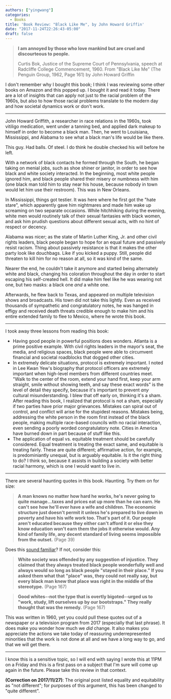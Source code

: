 ```yaml
---
authors: ["yingwang"]
categories:
  - Books
title: 'Book Review: "Black Like Me", by John Howard Griffin'
date: "2017-11-24T22:26:43-05:00"
draft: false
---
```


> **I am annoyed by those who love mankind but are cruel and discourteous to people.**
>
> Curtis Bok, Justice of the Supreme Court of Pennsylvania, speech at Radcliffe College Commencement, 1960. From "Black Like Me" (The Penguin Group, 1962, Page 161) by John Howard Griffin

I don't remember why I bought this book; I think I was reviewing some other books on Amazon and this popped up. I bought it and read it today. There are a lot of insights that can apply not just to the racial problem of the 1960s, but also to how those racial problems translate to the modern day and how societal dynamics work or don't work.

---

John Howard Griffith, a researcher in race relations in the 1960s, took vitiligo medication, went under a tanning bed, and applied dark makeup to himself in order to become a black man. Then, he went to Louisiana, Mississippi, and Alabama to see what a black man's life would be like there.

This guy. Had balls. Of steel. I do think he double checked his will before he left.

With a network of black contacts he formed through the South, he began taking on menial jobs, such as shoe shiner or janitor, in order to see how black and white society interacted. In the beginning, most white people ignored him, and black people shared their misery or numbness with him (one black man told him to stay near his house, because nobody in town would let him use their restroom). This was in New Orleans.

In Mississippi, things got testier. It was here where he first got the "hate stare", which apparently gave him nightmares and made him wake up screaming on two separate occasions. While hitchhiking during the evening, white men would routinely talk of their sexual fantasies with black women, and ask him prudish questions about different sexual acts, with no hint of respect or decency.

Alabama was nicer; as the state of Martin Luther King, Jr. and other civil rights leaders, black people began to hope for an equal future and passively resist racism. Thing about passively resistance is that it makes the other party look like douchbags. Like if you kicked a puppy. Still, people did threaten to kill him for no reason at all, so it was kind of the same.

Nearer the end, he couldn't take it anymore and started being alternately white and black, changing his coloration throughout the day in order to start escaping his self-created hell. It did make him feel like he was wearing not one, but two masks: a black one _and_ a white one.

Afterwards, he flew back to Texas, and appeared on multiple television shows and broadcasts. His town did not take this lightly. Even as received thousands of sympathetic and congratulatory notes, he was hanged in effigy and received death threats credible enough to make him and his entire extended family to flee to Mexico, where he wrote this book.

---

I took away three lessons from reading this book:

- Having good people in powerful positions does wonders. Atlanta is a prime positive example. With civil rights leaders in the mayor's seat, the media, and religious spaces, black people were able to circumvent financial and societal roadblocks that dogged other cities.
- In extremely delicate situations, protocol is extremely important. I noted in Lee Kwan Yew's biography that protocol officers are extremely important when high-level members from different countries meet. "Walk to the center of the room, extend your hand first, keep your arm straight, smile without showing teeth, and say these exact words" is the level of detail they specify, because it's important to prevent _any_ cultural misunderstanding. I blew that off early on, thinking it's a sham. After reading this book, I realized that protocol is not a sham, especially if two parties have prior major grievances. Mistakes can spiral out of control, and conflict will arise for the stupidest reasons. Mistakes being, addressing the white person in the room first instead of the black people, making multiple race-based councils with no racial interaction, even sending a poorly worded congratulatory note. Cities in America have burned down in part because of stuff like this.
- The application of equal vs. equitable treatment should be carefully considered. Equal treatment is treating the exact same, and equitable is treating fairly. These are quite different; affirmative action, for example, is predominiantly unequal, but is arguably equitable. Is it the right thing to do? I think so, because it assists in building a society with better racial harmony, which is one I would want to live in.

---

There are several haunting quotes in this book. Haunting. Try them on for size:

> **A man knows no matter how hard he works, he's never going to quite manage...taxes and prices eat up more than he can earn. He can't see how he'll ever have a wife and children. The economic structure just doesn't permit it unless he's prepared to live down in poverty and have his wife work too. That's part of it. Our people aren't educated because they either can't afford it or else they know education won't earn them the jobs it otherwise would. Any kind of family life, any decent standard of living seems impossible from the outset.** (Page 39)

Does this [sound familiar](https://www.nytimes.com/2017/09/03/upshot/to-understand-rising-inequality-consider-the-janitors-at-two-top-companies-then-and-now.html?_r=0)? If not, consider this:

> **White society was offended by any suggestion of injustice. They claimed that they always treated black people wonderfully well and always would so long as black people "stayed in their place." If you asked them what that "place" was, they could not really say, but every black man knew that place was right in the middle of the stereotype.** (Page 167)

> **Good whites--not the type that is overtly bigoted--urged us to "work, study, lift ourselves up by our bootstraps." They really thought that was the remedy.** (Page 167)

This was written in 1960, yet you could pull these quotes out of a newspaper or a television program from 2017 (especially that last phrase). It does make you wonder how much we _did_ change. It also makes you appreciate the actions we take today of reassuring underrepresented minorities that the work is not done at all and we have a long way to go, and that we will get there.

---

I know this is a sensitive topic, so I will end with saying I wrote this at 11PM on a Friday and this is a first pass on a subject that I'm sure will come up again in the future. Please take this review in that context.

**(Correction on 2017/11/27)**: The original post listed equality and equitability as "not different"; for purposes of this argument, this has been changed to "quite different".
